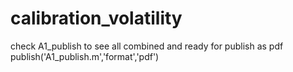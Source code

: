 # calibration_volatility
check A1_publish to see all combined and ready for publish as pdf
publish('A1_publish.m','format','pdf')
